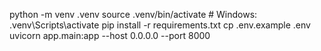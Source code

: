 python -m venv .venv
source .venv/bin/activate # Windows: .venv\Scripts\activate
pip install -r requirements.txt
cp .env.example .env
uvicorn app.main:app --host 0.0.0.0 --port 8000
